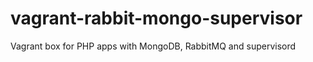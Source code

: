 vagrant-rabbit-mongo-supervisor
===============================

Vagrant box for PHP apps with MongoDB, RabbitMQ and supervisord
